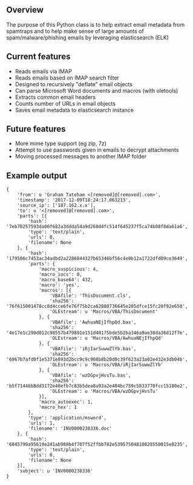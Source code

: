 ## Overview
The purpose of this Python class is to help extract email metadata from spamtraps
and to help make sense of large amounts of spam/malware/phishing emails by leveraging elasticsearch (ELK)

## Current features
* Reads emails via IMAP
* Reads emails based on IMAP search filter
* Designed to recursively "deflate" email objects
* Can parse Microsoft Word documents and macros (with oletools)
* Extracts common email headers
* Counts number of URLs in email objects
* Saves email metadata to elasticsearch instance

## Future features
* More mime type support (eg zip, 7z)
* Attempt to use passwords given in emails to decrypt attachments
* Moving processed messages to another IMAP folder

## Example output

    {
        'from': u 'Graham Tateham <[removed]@[removed].com>',
        'timestamp': '2017-12-09T18:24:17.063213',
        'source_ip': ['187.162.x.x'],
        'to': u '<[removed]@[removed].com>',
        'parts': [{
            'hash': '7eb70257593da06f682a3ddda54a9d260d4fc514f645237f5ca74b08f8da61a6',
            'type': 'text/plain',
            'urls': 0,
            'filename': None
        }, {
            'hash': '179506c7453ac34adbd2a2286844327b65346bf56c4e0b12a1722dfd89ce3649',
            'parts': {
                'macro_suspicious': 4,
                'macro_iocs': 0,
                'macro_base64': 432,
                'macro': 'yes',
                'macros': [{
                    'VBAfile': 'ThisDocument.cls',
                    'sha256': '76f615001478cc8d4cce6fe76f75b2ca62880736645e205dfce15fc20f92e650',
                    'OLEstream': u 'Macros/VBA/ThisDocument'
                }, {
                    'VBAfile': 'AwhuaNEjIfhpQd.bas',
                    'sha256': '4e17e1c299d012c98557b479891e151d48175bde5b2ba346a9ae38da36d12f7e',
                    'OLEstream': u 'Macros/VBA/AwhuaNEjIfhpQd'
                }, {
                    'VBAfile': 'iRjIarSuwwZlYb.bas',
                    'sha256': '6967b7afd0f1e5371e893d2bcc9c9c908b8b20d0c39f623a23a02e432e3db04b',
                    'OLEstream': u 'Macros/VBA/iRjIarSuwwZlYb'
                }, {
                    'VBAfile': 'wzDGpvjHvsTu.bas',
                    'sha256': 'b5f71446b8dd3172e40efb7c83b5dea8a93a2e404bc759c5833770fcc15180e2',
                    'OLEstream': u 'Macros/VBA/wzDGpvjHvsTu'
                }],
                'macro_autoexec': 1,
                'macro_hex': 1
            },
            'type': 'application/msword',
            'urls': 1,
            'filename': 'INV0000238336.doc'
        }, {
            'hash': '6845799a95619e241ab988b4f707f52ffbb782e53957504810828550015e8235',
            'type': 'text/plain',
            'urls': 0,
            'filename': None
        }],
        'subject': u 'INV0000238336'
    }
